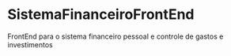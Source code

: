 # SistemaFinanceiroFrontEnd
FrontEnd para o sistema financeiro pessoal e controle de gastos e investimentos
